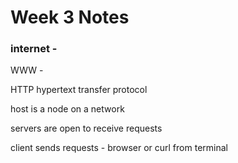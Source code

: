 # Week 3 Notes

### internet - 

WWW - 

HTTP hypertext transfer protocol 



host is a node on a network

servers are open to receive requests

client sends requests - browser or curl from terminal

